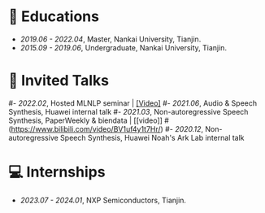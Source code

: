 
# 📖 Educations
- *2019.06 - 2022.04*, Master, Nankai University, Tianjin.
- *2015.09 - 2019.06*, Undergraduate, Nankai University, Tianjin.

# 💬 Invited Talks
#- *2022.02*, Hosted MLNLP seminar \| [\[Video\]](https://www.bilibili.com/video/BV1wF411x7qh)
#- *2021.06*, Audio & Speech Synthesis, Huawei internal talk
#- *2021.03*, Non-autoregressive Speech Synthesis, PaperWeekly & biendata \| [\[video\]]
#(https://www.bilibili.com/video/BV1uf4y1t7Hr/)
#- *2020.12*, Non-autoregressive Speech Synthesis, Huawei Noah's Ark Lab internal talk

# 💻 Internships
- *2023.07 - 2024.01*, NXP Semiconductors, Tianjin.

